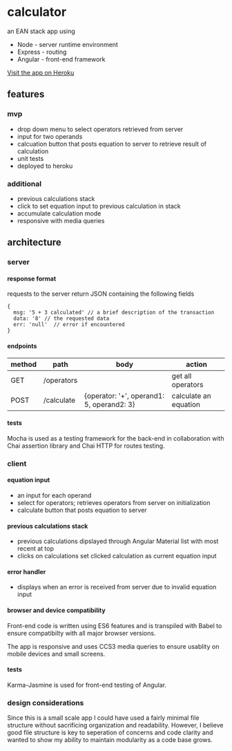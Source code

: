 # calculator
an EAN stack app using 
  * Node - server runtime environment
  * Express - routing
  * Angular - front-end framework
 
[Visit the app on Heroku](http://calculator-ankihg.herokuapp.com/)

## features
### mvp
 * drop down menu to select operators retrieved from server
 * input for two operands
 * calcuation button that posts equation to server to retrieve result of calculation
 * unit tests
 * deployed to heroku

### additional
 * previous calculations stack
 * click to set equation input to previous calculation in stack
 * accumulate calculation mode
 * responsive with media queries

## architecture

### server
#### response format
requests to the server return JSON containing the following fields
```
{
  msg: '5 + 3 calculated' // a brief description of the transaction
  data: '8' // the requested data
  err: 'null'  // error if encountered
}
```

#### endpoints
method | path | body | action
--- | --- | --- | ---
GET | /operators | | get all operators
POST | /calculate | {operator: '+', operand1: 5, operand2: 3} | calculate an equation

#### tests
Mocha is used as a testing framework for the back-end in collaboration with Chai assertion library and Chai HTTP for routes testing.

### client
#### equation input
 * an input for each operand
 * select for operators; retrieves operators from server on initialization
 * calculate button that posts equation to server

#### previous calculations stack
 * previous calculations dipslayed through Angular Material list with most recent at top
 * clicks on calculations set clicked calculation as current equation input

#### error handler
 * displays when an error is received from server due to invalid equation input

#### browser and device compatibility
Front-end code is written using ES6 features and is transpiled with Babel to ensure compatibilty with all major browser versions.

The app is responsive and uses CCS3 media queries to ensure usablity on mobile devices and small screens.

#### tests
Karma-Jasmine is used for front-end testing of Angular.

### design considerations
Since this is a small scale app I could have used a fairly minimal file structure without sacrificing organization and readability.  However, I believe good file structure is key to seperation of concerns and code clarity and wanted to show my ability to maintain modularity as a code base grows.
